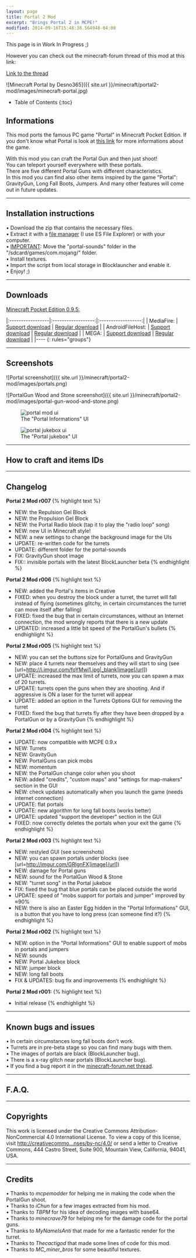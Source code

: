 ```yaml
---
layout: page
title: Portal 2 Mod
excerpt: "Brings Portal 2 in MCPE!"
modified: 2014-09-16T15:48:38.564948-04:00
---
```


This page is in Work In Progress ;)

However you can check out the minecraft-forum thread of this mod at this link:

<div markdown="0"><a href="http://bit.ly/1ysWtIO" class="btn">Link to the thread</a></div>

![Minecraft Portal by Desno365]({{ site.url }}/minecraft/portal2-mod/images/minecraft-portal.jpg)


* Table of Contents
{:toc}

## Informations

This mod ports the famous PC game "Portal" in Minecraft Pocket Edition. If you don't know what Portal is look at [this link](http://lmgtfy.com/?q=portal) for more informations about the game.

With this mod you can craft the Portal Gun and then just shoot!<br>
You can teleport yourself everywhere with these portals.<br>
There are five different Portal Guns with different characteristics.<br>
In this mod you can find also other items inspired by the game "Portal": GravityGun, Long Fall Boots, Jumpers. And many other features will come out in future updates.

---

## Installation instructions

• Download the zip that contains the necessary files.<br>
• Extract it with a [file manager](http://lmgtfy.com/?q=file+manager+android) (I use ES File Explorer) or with your computer.<br>
• <u>IMPORTANT</u>: Move the "portal-sounds" folder in the "/sdcard/games/com.mojang/" folder.<br>
• Install textures.<br>
• Import the script from local storage in Blocklauncher and enable it.<br>
• Enjoy! ;)

---

## Downloads

<u>Minecraft Pocket Edition 0.9.5:</u>

|:-----------------|:------------------:|:------------------:|
| MediaFire:       | [Support download](http://adf.ly/sQu1s) | [Regular download](http://www.mediafire.com/download/v22karukooyn2sr/Portal_Mod_r007_Desno365.zip) |
| AndroidFileHost: | [Support download](http://adf.ly/sQtuw) | [Regular download](https://www.androidfilehost.com/?fid=23681161096070998) |
| MEGA:            | [Support download](http://adf.ly/sQu3j) | [Regular download](https://mega.co.nz/#!eswB3DAK!a7PQ8-kZ0WklCHxyD_ZC7iMMr1ECSOjHzx217woAbm4) |
|----
{: rules="groups"}

---

## Screenshots

![Portal screenshot]({{ site.url }}/minecraft/portal2-mod/images/portals.png)

![PortalGun Wood and Stone screenshot]({{ site.url }}/minecraft/portal2-mod/images/portal-gun-wood-and-stone.png)

<figure>
  <img src="{{ site.url }}/minecraft/portal2-mod/images/portal-mod-ui.png" alt="portal mod ui">
  <figcaption>The "Portal Informations" UI</figcaption>
</figure>

<figure>
  <img src="{{ site.url }}/minecraft/portal2-mod/images/portal-jukebox.png" alt="portal jukebox ui">
  <figcaption>The "Portal jukebox" UI</figcaption>
</figure>

---

## How to craft and items IDs

---

## Changelog

**Portal 2 Mod r007**
{% highlight text %}
- NEW: the Repulsion Gel Block
- NEW: the Propulsion Gel Block
- NEW: the Portal Radio block (tap it to play the "radio loop" song)
- NEW: new UI in Minecraft style!
- NEW: a new settings to change the background image for the UIs
- UPDATE: re-written code for the turrets
- UPDATE: different folder for the portal-sounds
- FIX: GravityGun shoot image
- FIX:: invisible portals with the latest BlockLauncher beta
{% endhighlight %}

**Portal 2 Mod r006**
{% highlight text %}
- NEW: added the Portal's items in Creative
- FIXED: when you destroy the block under a turret, the turret will fall instead of flying (sometimes glitchy, in certain circumstances the turret can move itself after falling)
- FIXED: fixed the bug that in certain circumstances, without an Internet connection, the mod wrongly reports that there is a new update
- UPDATED: increased a little bit speed of the PortalGun's bullets
{% endhighlight %}

**Portal 2 Mod r005**
{% highlight text %}
- NEW: you can set the buttons size for PortalGuns and GravityGun
- NEW: place 4 turrets near themselves and they will start to sing (see [url=http://i.imgur.com/foYMwi1.jpg|_blank]image[/url])
- UPDATE: increased the max limit of turrets, now you can spawn a max of 20 turrets.
- UPDATE: turrets open the guns when they are shooting. And if aggressive is ON a laser for the turret will appear
- UPDATE: added an option in the Turrets Options GUI for removing the turret
- FIXED: fixed the bug that turrets fly after they have been dropped by a PortalGun or by a GravityGun
{% endhighlight %}

**Portal 2 Mod r004**
{% highlight text %}
- UPDATE: now compatible with MCPE 0.9.x
- NEW: Turrets
- NEW: GravityGun
- NEW: PortalGuns can pick mobs
- NEW: momentum
- NEW: the PortalGun change color when you shoot
- NEW: added "credits", "custom maps" and "settings for map-makers" section in the GUI
- NEW: check updates automatically when you launch the game (needs internet connection)
- UPDATE: flat portals
- UPDATE: new algorithm for long fall boots (works better)
- UPDATE: updated "support the developer" section in the GUI
- FIXED: now correctly deletes the portals when your exit the game
{% endhighlight %}

**Portal 2 Mod r003**
{% highlight text %}
- NEW: restyled GUI (see screenshots)
- NEW: you can spawn portals under blocks (see [url=http://imgur.com/GRlgnFX]image[/url])
- NEW: damage for Portal guns
- NEW: sound for the PortalGun Wood & Stone
- NEW: "turret song" in the Portal jukebox
- FIX: fixed the bug that blue portals can be placed outside the world
- UPDATE: speed of "mobs support for portals and jumper" improved by ≈90%
- NEW: there is also an Easter Egg hidden in the "Portal Informations" GUI, is a button that you have to long press (can someone find it?)
{% endhighlight %}

**Portal 2 Mod r002**
{% highlight text %}
- NEW: option in the "Portal Informations" GUI to enable support of mobs in portals and jumpers
- NEW: sounds
- NEW: Portal Jukebox block
- NEW: jumper block
- NEW: long fall boots
- FIX & UPDATES: bug fix and improvements
{% endhighlight %}

**Portal 2 Mod r001:**
{% highlight text %}
- Initial release
{% endhighlight %}

---

## Known bugs and issues


• In certain circumstances long fall boots don't work.<br>
• Turrets are in pre-beta stage so you can find many bugs with them.<br>
• The images of portals are black (BlockLauncher bug).<br>
• There is a x-ray glitch near portals (BlockLauncher bug).<br>
• If you find a bug report it in the [minecraft-forum.net thread](http://bit.ly/1ysWtIO).

---

## F.A.Q.


---

## Copyrights

This work is licensed under the Creative Commons Attribution- NonCommercial 4.0 International License. To view a copy of this license, visit [http://creativecommo...nses/by-nc/4.0/](http://creativecommons.org/licenses/by-nc/4.0/) or send a letter to Creative Commons, 444 Castro Street, Suite 900, Mountain View, California, 94041, USA.

---

## Credits

• Thanks to <i>mcpemodder</i> for helping me in making the code when the PortalGun shoot.<br>
• Thanks to <i>iChun</i> for a few images extracted from his mod.<br>
• Thanks to <i>TBPM</i> for his idea of decoding images with base64.<br>
• Thanks to <i>minecrave79</i> for helping me for the damage code for the portal guns.<br>
• Thanks to <i>MyNameIsAnti</i> that made for me a fantastic render for the turret.<br>
• Thanks to <i>Thecactigod</i> that made some lines of code for this mod.<br>
• Thanks to <i>MC_miner_bros</i> for some beautiful textures.


